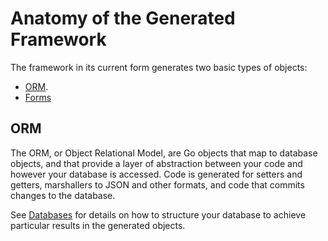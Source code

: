 # Anatomy of the Generated Framework

The framework in its current form generates two basic types
of objects:
- [ORM](#orm).
- [Forms](#forms)
## ORM
The ORM, or Object Relational Model, are Go objects that map
to database objects, and that provide a layer of abstraction
between your code and however your database is accessed. Code
is generated for setters and getters, marshallers to JSON and
other formats, and code that commits changes to the database.

See [Databases](database.md) for details on how to structure your
database to achieve particular results in the generated objects.

